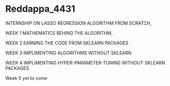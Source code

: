 # Reddappa_4431
INTERNSHIP ON LASSO REGRESSION ALGORITHM FROM SCRATCH,

WEEK 1 MATHEMATICS BEHIND THE ALGORITHM,

WEEK 2 EARNING THE CODE FROM SKLEARN PACKAGES

WEEK 3 IMPLIMENTING ALGORITHMS WITHOUT SKLEARN

WEEK 4 IMPLIMENTING HYPER-PARAMETER-TUNING WITHOUT SKLEARN PACKAGES

Week 5 *yet to come*
